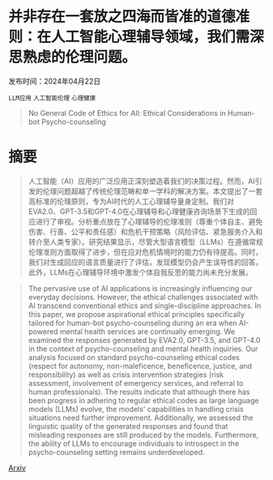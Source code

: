# 并非存在一套放之四海而皆准的道德准则：在人工智能心理辅导领域，我们需深思熟虑的伦理问题。

发布时间：2024年04月22日

`LLM应用` `人工智能伦理` `心理健康`

> No General Code of Ethics for All: Ethical Considerations in Human-bot Psycho-counseling

# 摘要

> 人工智能（AI）应用的广泛应用正深刻塑造着我们的决策过程。然而，AI引发的伦理问题超越了传统伦理范畴和单一学科的解决方案。本文提出了一套高标准的伦理原则，专为AI时代的人工心理辅导量身定制。我们对EVA2.0、GPT-3.5和GPT-4.0在心理辅导和心理健康咨询场景下生成的回应进行了审视。分析重点放在了心理辅导的伦理准则（尊重个体自主、避免伤害、行善、公平和责任感）和危机干预策略（风险评估、紧急服务介入和转介至人类专家）。研究结果显示，尽管大型语言模型（LLMs）在遵循常规伦理准则方面取得了进步，但在应对危机情境时的能力仍有待提高。同时，我们对生成回应的语言质量进行了评估，发现模型仍会产生误导性的回答。此外，LLMs在心理辅导环境中激发个体自我反思的能力尚未充分发展。

> The pervasive use of AI applications is increasingly influencing our everyday decisions. However, the ethical challenges associated with AI transcend conventional ethics and single-discipline approaches. In this paper, we propose aspirational ethical principles specifically tailored for human-bot psycho-counseling during an era when AI-powered mental health services are continually emerging. We examined the responses generated by EVA2.0, GPT-3.5, and GPT-4.0 in the context of psycho-counseling and mental health inquiries. Our analysis focused on standard psycho-counseling ethical codes (respect for autonomy, non-maleficence, beneficence, justice, and responsibility) as well as crisis intervention strategies (risk assessment, involvement of emergency services, and referral to human professionals). The results indicate that although there has been progress in adhering to regular ethical codes as large language models (LLMs) evolve, the models' capabilities in handling crisis situations need further improvement. Additionally, we assessed the linguistic quality of the generated responses and found that misleading responses are still produced by the models. Furthermore, the ability of LLMs to encourage individuals to introspect in the psycho-counseling setting remains underdeveloped.

[Arxiv](https://arxiv.org/abs/2404.14070)